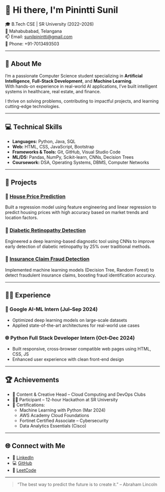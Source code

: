 # 👋 Hi there, I'm Pinintti Sunil

🎓 B.Tech CSE | SR University (2022–2026)  
📍 Mahabubabad, Telangana  
📫 Email: [sunilpinintti@gmail.com](mailto:sunilpinintti@gmail.com)  
📱 Phone: +91-7013493503

---

## 🌟 About Me

I’m a passionate Computer Science student specializing in **Artificial Intelligence**, **Full-Stack Development**, and **Machine Learning**.  
With hands-on experience in real-world AI applications, I’ve built intelligent systems in healthcare, real estate, and finance.

I thrive on solving problems, contributing to impactful projects, and learning cutting-edge technologies.

---

## 💻 Technical Skills

- **Languages:** Python, Java, SQL  
- **Web:** HTML, CSS, JavaScript, Bootstrap  
- **Frameworks & Tools:** Git, GitHub, Visual Studio Code  
- **ML/DS:** Pandas, NumPy, Scikit-learn, CNNs, Decision Trees  
- **Coursework:** DSA, Operating Systems, DBMS, Computer Networks

---

## 🧠 Projects

### 🔹 [House Price Prediction](https://github.com/Pininttisunil/SCT_ML_1/blob/main/House_price_prediction.ipynb)  
Built a regression model using feature engineering and linear regression to predict housing prices with high accuracy based on market trends and location factors.

### 🔹 [Diabetic Retinopathy Detection](https://github.com/Pininttisunil/AIML/blob/main/Diabetic_retinopathy.ipynb)  
Engineered a deep learning-based diagnostic tool using CNNs to improve early detection of diabetic retinopathy by 25% over traditional methods.

### 🔹 [Insurance Claim Fraud Detection](https://github.com/Pininttisunil/AIML/blob/main/AIML_PROJECT.ipynb)  
Implemented machine learning models (Decision Tree, Random Forest) to detect fraudulent insurance claims, boosting fraud identification accuracy.

---

## 👨‍💻 Experience

### 🧪 Google AI-ML Intern (Jul–Sep 2024)  
- Optimized deep learning models on large-scale datasets  
- Applied state-of-the-art architectures for real-world use cases

### 🌐 Python Full Stack Developer Intern (Oct–Dec 2024)  
- Built responsive, cross-browser compatible web pages using HTML, CSS, JS  
- Enhanced user experience with clean front-end design

---

## 🏆 Achievements

- 📌 Content & Creative Head – Cloud Computing and DevOps Clubs  
- 👨‍💻 Participant – 12-hour Hackathon at SR University  
- 📜 Certifications:
  - Machine Learning with Python (Mar 2024)
  - AWS Academy Cloud Foundations
  - Fortinet Certified Associate – Cybersecurity
  - Data Analytics Essentials (Cisco)

---

## 🌐 Connect with Me

- 🔗 [LinkedIn](https://www.linkedin.com/in/pinintti-sunil-0a5028295/)  
- 💻 [GitHub](https://github.com/Pininttisunil)  
- 🧠 [LeetCode](https://leetcode.com/u/Pinintti_Sunil_14/)  

---

> “The best way to predict the future is to create it.” – Abraham Lincoln
